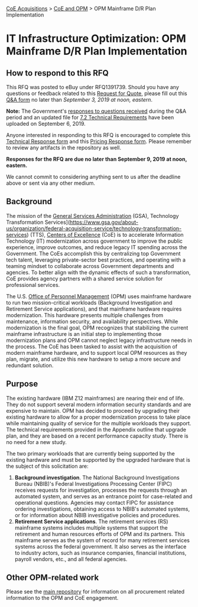 [CoE Acquisitions](https://github.com/GSA/coe-acquisitions) > [CoE and OPM](https://github.com/GSA/coe-opm-acquisitions) > OPM Mainframe D/R Plan Implementation

# IT Infrastructure Optimization: OPM Mainframe D/R Plan Implementation

## How to respond to this RFQ

This RFQ was posted to eBuy under RFQ1391739. Should you have any questions or feedback related to this [Request for Quote](https://github.com/GSA/coe-opm-mainframe-dr-plan/blob/master/RFQ-OPM-DR-Plan-Implementation.pdf), please fill out this [Q&A form](https://forms.gle/bcouxL5YxbryoayL8) no later than *September 3, 2019 at noon, eastern*.

**Note:** The Government's [responses to questions received](https://github.com/GSA/coe-opm-mainframe-dr-plan/blob/master/RFQ-Amendment-001-Responses-to-Q-and-a.xlsx) during the Q&A period and an updated file for [7.2 Technical Requirements](https://github.com/GSA/coe-opm-mainframe-dr-plan/blob/master/7.2-Technical-Requirements-OPM-DR-Plan-Implementation.xlsx) have been uploaded on September 6, 2019.

Anyone interested in responding to this RFQ is encouraged to complete this [Technical Response form](https://forms.gle/3uFnZTd6uoLPy9EaA) and this [Pricing Response form](https://forms.gle/WEkFk49qKNzRVXtm9). Please remember to review any artifacts in the repository as well.

**Responses for the RFQ are due no later than September 9, 2019 at noon, eastern.**

We cannot commit to considering anything sent to us after the deadline above or sent via any other medium.

## Background

The mission of the [General Services Administration](https://www.gsa.gov/) (GSA), Technology Transformation Services](https://www.gsa.gov/about-us/organization/federal-acquisition-service/technology-transformation-services) (TTS), [Centers of Excellence](https://coe.gsa.gov/) (CoE) is to accelerate Information Technology (IT) modernization across government to improve the public experience, improve outcomes, and reduce legacy IT spending across the Government. The CoEs accomplish this by centralizing top Government tech talent, leveraging private-sector best practices, and operating with a teaming mindset to collaborate across Government departments and agencies. To better align with the dynamic effects of such a transformation, CoE provides agency partners with a shared service solution for professional services.

The U.S. [Office of Personnel Management](https://www.opm.gov/) (OPM) uses mainframe hardware to run two mission-critical workloads (Background Investigation and Retirement Service applications), and that mainframe hardware requires modernization. This hardware presents multiple challenges from maintenance, information security, and availability perspectives. While modernization is the final goal, OPM recognizes that stabilizing the current mainframe infrastructure is an initial step to implementing those modernization plans and OPM cannot neglect legacy infrastructure needs in the process. The CoE has been tasked to assist with the acquisition of modern mainframe hardware, and to support local OPM resources as they plan, migrate, and utilize this new hardware to setup a more secure and redundant solution.

## Purpose

The existing hardware (IBM Z12 mainframes) are nearing their end of life. They do not  support several modern information security standards and are expensive to maintain. OPM has decided to proceed by upgrading their existing hardware to allow for a proper modernization process to take place while maintaining quality of service for the multiple workloads they support. The technical requirements provided in the Appendix outline that upgrade plan, and they are based on a recent performance capacity study. There is no need for a new study.

The two primary workloads that are currently being supported by the existing hardware and must be supported by the upgraded hardware that is the subject of this solicitation are:

1. **Background investigation**. The National Background Investigations Bureau (NBIB)'s Federal Investigations Processing Center (FIPC) receives requests for investigation, processes the requests through an automated system, and serves as an entrance point for case-related and operational questions. Agencies may contact FIPC for assistance ordering investigations, obtaining access to NBIB's automated systems, or for information about NBIB investigative policies and procedures.
2. **Retirement Service applications**. The retirement services (RS) mainframe systems includes multiple systems that support the retirement and human resources efforts of OPM and its partners. This mainframe serves as the system of record for many retirement services systems across the federal government. It also serves as the interface to industry actors, such as insurance companies, financial institutions, payroll vendors, etc., and all federal agencies.

## Other OPM-related work
Please see the [main repository](https://github.com/GSA/coe-opm-acquisitions/) for information on all procurement related information to the OPM and CoE engagement.
